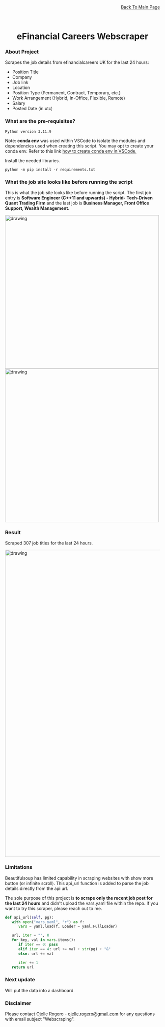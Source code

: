 <p align="right"><a href="https://github.com/ojudz08/AutomationProjects/tree/main">Back To Main Page</a></p>


<!-- PROJECT LOGO -->
<br />
<div align="center">
<h1 align="center">eFinancial Careers Webscraper</h1>
</div>


<!-- ABOUT PROJECT -->
### About Project

Scrapes the job details from efinancialcareers UK for the last 24 hours:
- Position Title
- Company
- Job link
- Location
- Position Type (Permanent, Contract, Temporary, etc.)
- Work Arrangement (Hybrid, In-Office, Flexible, Remote)
- Salary
- Posted Date (in utc)



### What are the pre-requisites?

```Python version 3.11.9```

Note: **conda env** was used within VSCode to isolate the modules and dependencies used when creating this script. You may opt to create your conda env. Refer to this link [how to create conda env in VSCode.](https://code.visualstudio.com/docs/python/environments)

Install the needed libraries. 

```
python -m pip install -r requirements.txt
```



### What the job site looks like before running the script

This is what the job site looks like before running the script. The first job entry is **Software Engineer (C++11 and upwards) - Hybrid- Tech-Driven Quant Trading Firm** and the last job is **Business Manager, Front Office Support, Wealth Management**.

   <img src="img/image1.png" alt="drawing" width="500"/>

   <img src="img/image2.png" alt="drawing" width="500"/>

    

### Result

Scraped 307 job titles for the last 24 hours.

   <img src="img/image3.png" alt="drawing" width="1000"/>



### Limitations

Beautifulsoup has limited capability in scraping websites with show more button (or infinite scroll). This api_url function is added to parse the job details directly from the api url. 

The sole purpose of this project is **to scrape only the recent job post for the last 24 hours** and didn't upload the vars.yaml file within the repo. If you want to try this scraper, please reach out to me.

```python
def api_url(self, pg):
   with open("vars.yaml", "r") as f:
      vars = yaml.load(f, Loader = yaml.FullLoader)

   url, iter = "", 0
   for key, val in vars.items():
      if iter == 0: pass
      elif iter == 4: url += val + str(pg) + "&"
      else: url += val

      iter += 1
   return url
```



### Next update
Will put the data into a dashboard.



<!-- CONTACT -->
### Disclaimer

Please contact Ojelle Rogero - ojelle.rogero@gmail.com for any questions with email subject "Webscraping".
